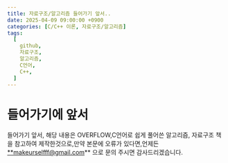 ```yaml
---
title: 자료구조/알고리즘 들어가기 앞서..
date: 2025-04-09 09:00:00 +0900
categories: [C/C++ 이론, 자료구조/알고리즘]
tags:
  [
    github,
    자료구조,
    알고리즘,
    C언어,
    C++,
  ]
---
```

# 들어가기에 앞서

들어가기 앞서, 해당 내용은 OVERFLOW,C언어로 쉽게 풀어쓴 알고리즘, 자료구조 책을 참고하여 제작한것으로,만약 본문에 오류가 있다면,언제든 [**makeurselfff@gmail.com](mailto:makeurselfff@gmail.com)** 으로 문의 주시면 감사드리겠습니다.
